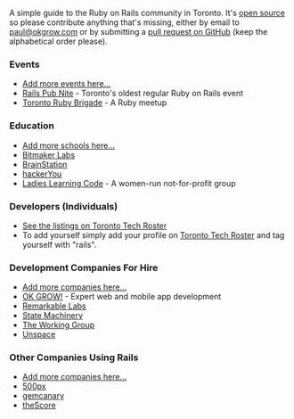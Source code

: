 A simple guide to the Ruby on Rails community in Toronto. It's [open
source](https://github.com/okgrow/railstoronto.com) so please contribute
anything that's missing, either by email to [paul@okgrow.com](paul@okgrow.com)
or by submitting a [pull request on
GitHub](https://github.com/okgrow/railstoronto.com) (keep the alphabetical
order please).

### Events

* [Add more events here...](https://github.com/okgrow/railstoronto.com)
* [Rails Pub Nite](https://unspace.ca/events/) - Toronto's oldest regular Ruby on Rails event
* [Toronto Ruby Brigade](http://www.meetup.com/torontoruby/) - A Ruby meetup

### Education

* [Add more schools here...](https://github.com/okgrow/railstoronto.com)
* [Bitmaker Labs](http://bitmakerlabs.com/)
* [BrainStation](http://brainstation.it/)
* [hackerYou](http://hackeryou.com/)
* [Ladies Learning Code](http://ladieslearningcode.com/) - A women-run not-for-profit group

### Developers (Individuals)

* [See the listings on Toronto Tech Roster](http://www.techroster.to/people?utf8=%E2%9C%93&q=%5Brails%5D) 
* To add yourself simply add your profile on [Toronto Tech
Roster](http://www.techroster.to/) and tag yourself with "rails".

### Development Companies For Hire

* [Add more companies here...](https://github.com/okgrow/railstoronto.com)
* [OK GROW!](http://okgrow.com) - Expert web and mobile app development
* [Remarkable Labs](http://www.remarkablelabs.com/)
* [State Machinery](http://state.io)
* [The Working Group](http://www.theworkinggroup.ca/)
* [Unspace](https://unspace.ca/)

### Other Companies Using Rails

* [Add more companies here...](https://github.com/okgrow/railstoronto.com)
* [500px](http://500px.com)
* [gemcanary](https://gemcanary.com/)
* [theScore](http://beta.thescore.com)
